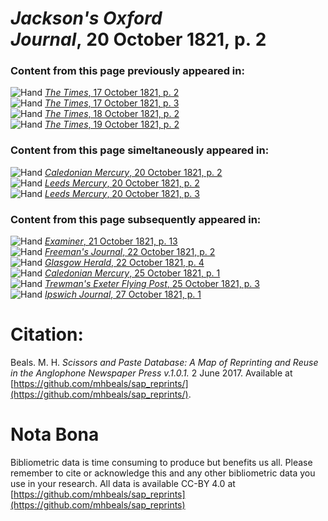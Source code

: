 # *Jackson's Oxford Journal*, 20 October 1821, p. 2  
  
### Content from this page previously appeared in:  
![Hand](http://scissorsandpaste.net/wp-content/uploads/2017/06/smallhandpointer.png) [*The Times*, 17 October 1821, p. 2](https://mhbeals.github.io/sap_html/The-Times/The-Times-17-October-1821-p-2)  
![Hand](http://scissorsandpaste.net/wp-content/uploads/2017/06/smallhandpointer.png) [*The Times*, 17 October 1821, p. 3](https://mhbeals.github.io/sap_html/The-Times/The-Times-17-October-1821-p-3)  
![Hand](http://scissorsandpaste.net/wp-content/uploads/2017/06/smallhandpointer.png) [*The Times*, 18 October 1821, p. 2](https://mhbeals.github.io/sap_html/The-Times/The-Times-18-October-1821-p-2)  
![Hand](http://scissorsandpaste.net/wp-content/uploads/2017/06/smallhandpointer.png) [*The Times*, 19 October 1821, p. 2](https://mhbeals.github.io/sap_html/The-Times/The-Times-19-October-1821-p-2)  
  
### Content from this page simeltaneously appeared in:  
![Hand](http://scissorsandpaste.net/wp-content/uploads/2017/06/smallhandpointer.png) [*Caledonian Mercury*, 20 October 1821, p. 2](https://mhbeals.github.io/sap_html/Caledonian-Mercury/Caledonian-Mercury-20-October-1821-p-2)  
![Hand](http://scissorsandpaste.net/wp-content/uploads/2017/06/smallhandpointer.png) [*Leeds Mercury*, 20 October 1821, p. 2](https://mhbeals.github.io/sap_html/Leeds-Mercury/Leeds-Mercury-20-October-1821-p-2)  
![Hand](http://scissorsandpaste.net/wp-content/uploads/2017/06/smallhandpointer.png) [*Leeds Mercury*, 20 October 1821, p. 3](https://mhbeals.github.io/sap_html/Leeds-Mercury/Leeds-Mercury-20-October-1821-p-3)  
  
### Content from this page subsequently appeared in:  
![Hand](http://scissorsandpaste.net/wp-content/uploads/2017/06/smallhandpointer.png) [*Examiner*, 21 October 1821, p. 13](https://mhbeals.github.io/sap_html/Examiner/Examiner-21-October-1821-p-13)  
![Hand](http://scissorsandpaste.net/wp-content/uploads/2017/06/smallhandpointer.png) [*Freeman's Journal*, 22 October 1821, p. 2](https://mhbeals.github.io/sap_html/Freeman's-Journal/Freeman's-Journal-22-October-1821-p-2)  
![Hand](http://scissorsandpaste.net/wp-content/uploads/2017/06/smallhandpointer.png) [*Glasgow Herald*, 22 October 1821, p. 4](https://mhbeals.github.io/sap_html/Glasgow-Herald/Glasgow-Herald-22-October-1821-p-4)  
![Hand](http://scissorsandpaste.net/wp-content/uploads/2017/06/smallhandpointer.png) [*Caledonian Mercury*, 25 October 1821, p. 1](https://mhbeals.github.io/sap_html/Caledonian-Mercury/Caledonian-Mercury-25-October-1821-p-1)  
![Hand](http://scissorsandpaste.net/wp-content/uploads/2017/06/smallhandpointer.png) [*Trewman's Exeter Flying Post*, 25 October 1821, p. 3](https://mhbeals.github.io/sap_html/Trewman's-Exeter-Flying-Post/Trewman's-Exeter-Flying-Post-25-October-1821-p-3)  
![Hand](http://scissorsandpaste.net/wp-content/uploads/2017/06/smallhandpointer.png) [*Ipswich Journal*, 27 October 1821, p. 1](https://mhbeals.github.io/sap_html/Ipswich-Journal/Ipswich-Journal-27-October-1821-p-1)  


# Citation: 

Beals. M. H. *Scissors and Paste Database: A Map of Reprinting and Reuse in the Anglophone Newspaper Press v.1.0.1.* 2 June 2017. Available at [https://github.com/mhbeals/sap_reprints/](https://github.com/mhbeals/sap_reprints/). 

# Nota Bona

Bibliometric data is time consuming to produce but benefits us all. Please remember to cite or acknowledge this and any other bibliometric data you use in your research. All data is available CC-BY 4.0 at [https://github.com/mhbeals/sap_reprints](https://github.com/mhbeals/sap_reprints)